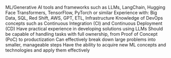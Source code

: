 ML/Generative AI tools and frameworks such as LLMs, LangChain, Hugging Face Transformers, TensorFlow, PyTorch or similar
Experience with: Big Data, SQL, Red Shift, AWS, GPT, ETL, Infrastructure
Knowledge of DevOps concepts such as Continuous Integration (CI) and Continuous Deployment (CD)
Have practical experience in developing solutions using LLMs
Should be capable of handling tasks with full ownership, from Proof of Concept (PoC) to productization
Can effectively break down large problems into smaller, manageable steps
Have the ability to acquire new ML concepts and technologies and apply them effectively




